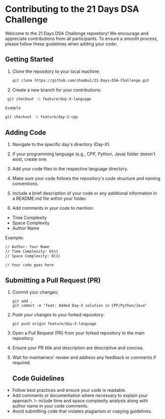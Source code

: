 # Contributing to the 21 Days DSA Challenge

Welcome to the 21 Days DSA Challenge repository! We encourage and appreciate contributions from all participants. To ensure a smooth process, please follow these guidelines when adding your code:

## Getting Started

1. Clone the repository to your local machine:
   ```bash
   git clone https://github.com/shumbul/21-Days-DSA-Challenge.git

2. Create a new branch for your contributions:
  ```bash
   git checkout -b feature/day-X-language
   
Example

git checkout -b feature/day-2-cpp
```
## Adding Code

1. Navigate to the specific day's directory (Day-X).

2. If your programming language (e.g., CPP, Python, Java) folder doesn't exist, create one.

3. Add your code files to the respective language directory.

4. Make sure your code follows the repository's code structure and naming conventions.

5. Include a brief description of your code or any additional information in a README.md file within your folder.

6. Add comments in your code to mention:

- Time Complexity
- Space Complexity
- Author Name

Example:

```bash
// Author: Your Name
// Time Complexity: O(n)
// Space Complexity: O(1)

// Your code goes here
```

## Submitting a Pull Request (PR)

1. Commit your changes:
   ```
   git add .
   git commit -m "feat: Added Day-X solution in CPP/Python/Java"
   ```
2. Push your changes to your forked repository:
   ```
   git push origin feature/day-X-language
    ````



3. Open a Pull Request (PR) from your forked repository to the main repository.

4. Ensure your PR title and description are descriptive and concise.

5. Wait for maintainers' review and address any feedback or comments if required.

   ## Code Guidelines
- Follow best practices and ensure your code is readable.
- Add comments or documentation where necessary to explain your approach.
I- nclude time and space complexity analysis along with author name in your code comments.
- Avoid submitting code that violates plagiarism or copying guidelines.
